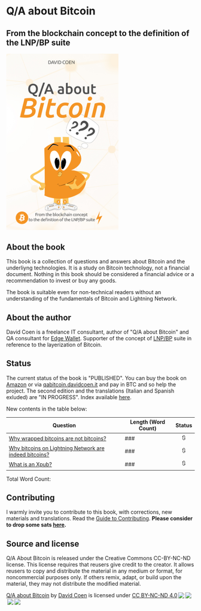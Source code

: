 # Q/A about Bitcoin
## From the blockchain concept to the definition of the LNP/BP suite 
<img src="images/covers/6x9_BW_200 ENGLISH finale.jpg" width=300 alt="Q/A about Bitcoin">

## About the book
This book is a collection of questions and answers about Bitcoin and the underliyng technologies. It is a study on Bitcoin technology, not a financial document.
Nothing in this book should be considered a financial advice or a recommendation to invest or buy any goods.

The book is suitable even for non-technical readers without an understanding of the fundamentals of Bitcoin and Lightning Network.

## About the author
David Coen is a freelance IT consultant, author of "Q/A about Bitcoin" and QA consultant for [Edge Wallet](https://github.com/EdgeApp).
Supporter of the concept of [LNP/BP](https://github.com/LNP-BP/LNPBPs) suite in reference to the layerization of Bitcoin.

## Status

The current status of the book is "PUBLISHED". 
You can buy the book on [Amazon](https://www.amazon.com/dp/1697134785) or via [qabitcoin.davidcoen.it](https://qabitcoin.davidcoen.it) and pay in BTC and so help the project.
The second edition and the translations (Italian and Spanish exluded) are "IN PROGRESS".
Index available [here](https://github.com/theDavidCoen/Q-A-about-Bitcoin/blob/master/Contents.md).

New contents in the table below:

| Question | Length (Word Count) |  Status |
|-------|------|:------:|
| [Why wrapped bitcoins are not bitcoins?](#) | ### | :arrows_clockwise: |
| [Why bitcoins on Lightning Network are indeed bitcoins?](#) | ### | :arrows_clockwise: |
| [What is an Xpub?](#) | ### | :arrows_clockwise: |

Total Word Count: 

## Contributing
I warmly invite you to contribute to this book, with corrections, new materials and translations. Read the [Guide to Contributing](CONTRIBUTING.md).
**Please consider to drop some sats [here](https://btcpay.davidcoen.it/apps/4NdKgTGoUp1RGtoVYUU3np7WL2fd/crowdfund).**

## Source and license
Q/A About Bitcoin is released under the Creative Commons CC-BY-NC-ND license. This license requires that reusers give credit to the creator. It allows reusers to copy and distribute the material in any medium or format, for noncommercial purposes only. If others remix, adapt, or build upon the material, they may not distribute the modified material.
<p xmlns:dct="http://purl.org/dc/terms/" xmlns:cc="http://creativecommons.org/ns#" class="license-text"><a rel="cc:attributionURL" property="dct:title" href="https://qabitcoin.davidcoen.it">Q/A about Bitcoin</a> by <a rel="cc:attributionURL dct:creator" property="cc:attributionName" href="https://davidcoen.it">David Coen</a> is licensed under <a rel="license" href="https://creativecommons.org/licenses/by-nc-nd/4.0">CC BY-NC-ND 4.0<img style="height:22px!important;margin-left:3px;vertical-align:text-bottom;" src="https://mirrors.creativecommons.org/presskit/icons/cc.svg?ref=chooser-v1" /><img style="height:22px!important;margin-left:3px;vertical-align:text-bottom;" src="https://mirrors.creativecommons.org/presskit/icons/by.svg?ref=chooser-v1" /><img style="height:22px!important;margin-left:3px;vertical-align:text-bottom;" src="https://mirrors.creativecommons.org/presskit/icons/nc.svg?ref=chooser-v1" /><img style="height:22px!important;margin-left:3px;vertical-align:text-bottom;" src="https://mirrors.creativecommons.org/presskit/icons/nd.svg?ref=chooser-v1" /></a></p>


